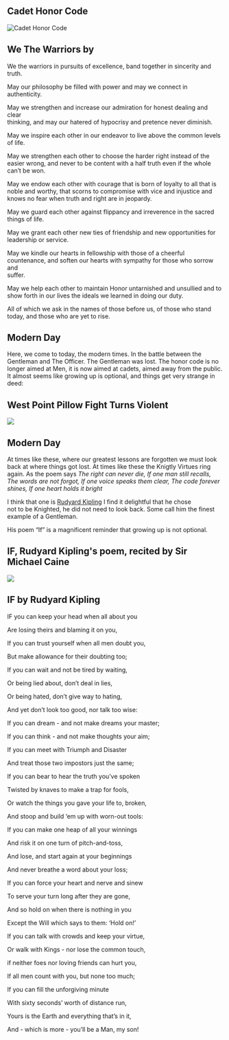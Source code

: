 Cadet Honor Code
----------------

![Cadet Honor Code](/image/honor-code.jpg)

We The Warriors by
------------------

We the warriors in pursuits of excellence, band together in sincerity and  
truth.

May our philosophy be filled with power and may we connect in authenticity.

May we strengthen and increase our admiration for honest dealing and clear  
thinking, and may our hatered of hypocrisy and pretence never diminish.

May we inspire each other in our endeavor to live above the common levels  
of life.

May we strengthen each other to choose the harder right instead of the  
easier wrong, and never to be content with a half truth even if the whole  
can’t be won.

May we endow each other with courage that is born of loyalty to all that is  
noble and worthy, that scorns to compromise with vice and injustice and  
knows no fear when truth and right are in jeopardy.

May we guard each other against flippancy and irreverence in the sacred  
things of life.

May we grant each other new ties of friendship and new opportunities for  
leadership or service.

May we kindle our hearts in fellowship with those of a cheerful  
countenance, and soften our hearts with sympathy for those who sorrow and  
suffer.

May we help each other to maintain Honor untarnished and unsullied and to  
show forth in our lives the ideals we learned in doing our duty.

All of which we ask in the names of those before us, of those who stand  
today, and those who are yet to rise.

Modern Day
----------

Here, we come to today, the modern times. In the battle between the  
Gentleman and The Officer. The Gentleman was lost. The honor code is no  
longer aimed at Men, it is now aimed at cadets, aimed away from the public.  
It almost seems like growing up is optional, and things get very strange in  
deed:

West Point Pillow Fight Turns Violent
-------------------------------------

[![]( /image/yid-85dhw7nulb4.jpg)](https://www.youtube.com/watch?v=85dhw7nulb4)

Modern Day
----------

At times like these, where our greatest lessons are forgotten we must look  
back at where things got lost. At times like these the Knigtly Virtues ring  
again. As the poem says _The right can never die, If one man still recalls,  
The words are not forgot, If one voice speaks them clear, The code forever  
shines, If one heart holds it bright_

I think that one is [Rudyard Kipling](https://en.wikipedia.org/wiki/Rudyard_Kipling) I find it delightful that he chose  
not to be Knighted, he did not need to look back. Some call him the finest  
example of a Gentleman.

His poem “If” is a magnificent reminder that growing up is not optional.

IF, Rudyard Kipling's poem, recited by Sir Michael Caine
--------------------------------------------------------

[![]( /image/yid-EEFMVIfl2UY.jpg)](https://www.youtube.com/watch?v=EEFMVIfl2UY)

IF by Rudyard Kipling
---------------------

IF you can keep your head when all about you

Are losing theirs and blaming it on you,

If you can trust yourself when all men doubt you,

But make allowance for their doubting too;

If you can wait and not be tired by waiting,

Or being lied about, don’t deal in lies,

Or being hated, don’t give way to hating,

And yet don’t look too good, nor talk too wise:

If you can dream - and not make dreams your master;

If you can think - and not make thoughts your aim;

If you can meet with Triumph and Disaster

And treat those two impostors just the same;

If you can bear to hear the truth you’ve spoken

Twisted by knaves to make a trap for fools,

Or watch the things you gave your life to, broken,

And stoop and build ‘em up with worn-out tools:

If you can make one heap of all your winnings

And risk it on one turn of pitch-and-toss,

And lose, and start again at your beginnings

And never breathe a word about your loss;

If you can force your heart and nerve and sinew

To serve your turn long after they are gone,

And so hold on when there is nothing in you

Except the Will which says to them: ‘Hold on!’

If you can talk with crowds and keep your virtue,

Or walk with Kings - nor lose the common touch,

if neither foes nor loving friends can hurt you,

If all men count with you, but none too much;

If you can fill the unforgiving minute

With sixty seconds’ worth of distance run,

Yours is the Earth and everything that’s in it,

And - which is more - you’ll be a Man, my son!
